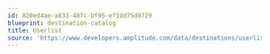 ```yaml
---
id: 820ed4ae-a833-487c-bf95-ef1dd75d0729
blueprint: destination-catalog
title: Userlist
source: 'https://www.developers.amplitude.com/data/destinations/userlist'
---
```

